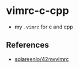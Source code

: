 # vimrc-c-cpp
- my `.vimrc` for c and cpp

## References
- [solareenlo/42myvimrc](https://github.com/solareenlo/42myvimrc)
